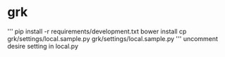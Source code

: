 # grk

'''
pip install -r requirements/development.txt
bower install
cp grk/settings/local.sample.py grk/settings/local.sample.py
'''
uncomment desire setting in local.py